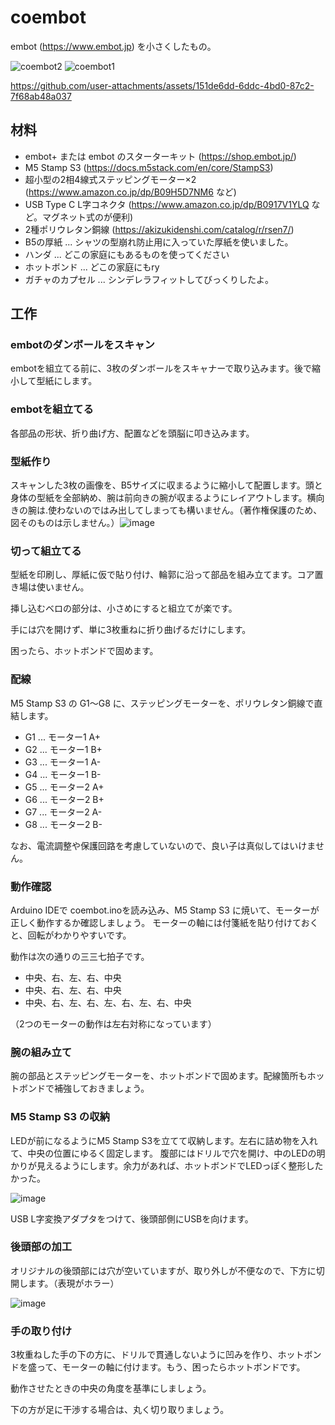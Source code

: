 # coembot
embot (https://www.embot.jp) を小さくしたもの。

![coembot2](https://github.com/user-attachments/assets/b6e74bfa-94d8-4a27-841c-bb74e5ddc023)
![coembot1](https://github.com/user-attachments/assets/d0e1dfe9-09a2-4bf9-9784-fe0d00b67944)

https://github.com/user-attachments/assets/151de6dd-6ddc-4bd0-87c2-7f68ab48a037

## 材料
- embot+ または embot のスターターキット (https://shop.embot.jp/)
- M5 Stamp S3 (https://docs.m5stack.com/en/core/StampS3)
- 超小型の2相4線式ステッピングモーター×2 (https://www.amazon.co.jp/dp/B09H5D7NM6 など)
- USB Type C L字コネクタ (https://www.amazon.co.jp/dp/B0917V1YLQ など。マグネット式のが便利)
- 2種ポリウレタン銅線 (https://akizukidenshi.com/catalog/r/rsen7/)
- B5の厚紙 ... シャツの型崩れ防止用に入っていた厚紙を使いました。
- ハンダ ... どこの家庭にもあるものを使ってください
- ホットボンド ... どこの家庭にもry
- ガチャのカプセル ... シンデレラフィットしてびっくりしたよ。

## 工作

### embotのダンボールをスキャン
embotを組立てる前に、3枚のダンボールをスキャナーで取り込みます。後で縮小して型紙にします。

### embotを組立てる
各部品の形状、折り曲げ方、配置などを頭脳に叩き込みます。

### 型紙作り
スキャンした3枚の画像を、B5サイズに収まるように縮小して配置します。頭と身体の型紙を全部納め、腕は前向きの腕が収まるようにレイアウトします。横向きの腕は.使わないのではみ出してしまっても構いません。（著作権保護のため、図そのものは示しません。）![image](https://github.com/user-attachments/assets/13cf1b22-1b8c-4fd4-9181-e4ade29e0811)


### 切って組立てる
型紙を印刷し、厚紙に仮で貼り付け、輪郭に沿って部品を組み立てます。コア置き場は使いません。

挿し込むベロの部分は、小さめにすると組立てが楽です。

手には穴を開けず、単に3枚重ねに折り曲げるだけにします。

困ったら、ホットボンドで固めます。

### 配線
M5 Stamp S3 の G1〜G8 に、ステッピングモーターを、ポリウレタン銅線で直結します。
- G1 ... モーター1 A+
- G2 ... モーター1 B+
- G3 ... モーター1 A-
- G4 ... モーター1 B-
- G5 ... モーター2 A+
- G6 ... モーター2 B+
- G7 ... モーター2 A-
- G8 ... モーター2 B-

なお、電流調整や保護回路を考慮していないので、良い子は真似してはいけません。

### 動作確認

Arduino IDEで coembot.inoを読み込み、M5 Stamp S3 に焼いて、モーターが正しく動作するか確認しましょう。
モーターの軸には付箋紙を貼り付けておくと、回転がわかりやすいです。

動作は次の通りの三三七拍子です。
- 中央、右、左、右、中央
- 中央、右、左、右、中央
- 中央、右、左、右、左、右、左、右、中央

（2つのモーターの動作は左右対称になっています）


### 腕の組み立て
腕の部品とステッピングモーターを、ホットボンドで固めます。配線箇所もホットボンドで補強しておきましょう。

### M5 Stamp S3 の収納
LEDが前になるようにM5 Stamp S3を立てて収納します。左右に詰め物を入れて、中央の位置にゆるく固定します。
腹部にはドリルで穴を開け、中のLEDの明かりが見えるようにします。余力があれば、ホットボンドでLEDっぽく整形したかった。

![image](https://github.com/user-attachments/assets/f61f8598-6005-4895-b1f4-ddb95c1a9ec3)

USB L字変換アダプタをつけて、後頭部側にUSBを向けます。

### 後頭部の加工
オリジナルの後頭部には穴が空いていますが、取り外しが不便なので、下方に切開します。（表現がホラー）

![image](https://github.com/user-attachments/assets/8445b228-6d12-47c6-b414-878956bd7ed0)

### 手の取り付け
3枚重ねした手の下の方に、ドリルで貫通しないように凹みを作り、ホットボンドを盛って、モーターの軸に付けます。もう、困ったらホットボンドです。

動作させたときの中央の角度を基準にしましょう。

下の方が足に干渉する場合は、丸く切り取りましょう。










